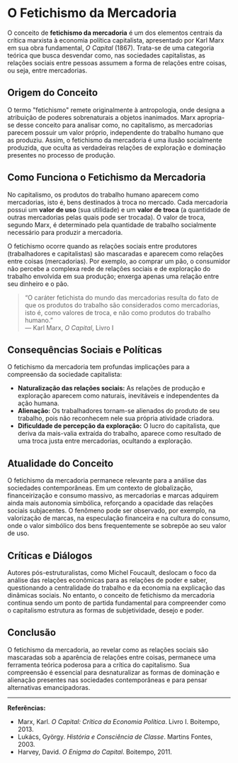 # O Fetichismo da Mercadoria

O conceito de **fetichismo da mercadoria** é um dos elementos centrais da crítica marxista à economia política capitalista, apresentado por Karl Marx em sua obra fundamental, *O Capital* (1867). Trata-se de uma categoria teórica que busca desvendar como, nas sociedades capitalistas, as relações sociais entre pessoas assumem a forma de relações entre coisas, ou seja, entre mercadorias.

## Origem do Conceito

O termo "fetichismo" remete originalmente à antropologia, onde designa a atribuição de poderes sobrenaturais a objetos inanimados. Marx apropria-se desse conceito para analisar como, no capitalismo, as mercadorias parecem possuir um valor próprio, independente do trabalho humano que as produziu. Assim, o fetichismo da mercadoria é uma ilusão socialmente produzida, que oculta as verdadeiras relações de exploração e dominação presentes no processo de produção.

## Como Funciona o Fetichismo da Mercadoria

No capitalismo, os produtos do trabalho humano aparecem como mercadorias, isto é, bens destinados à troca no mercado. Cada mercadoria possui um **valor de uso** (sua utilidade) e um **valor de troca** (a quantidade de outras mercadorias pelas quais pode ser trocada). O valor de troca, segundo Marx, é determinado pela quantidade de trabalho socialmente necessário para produzir a mercadoria.

O fetichismo ocorre quando as relações sociais entre produtores (trabalhadores e capitalistas) são mascaradas e aparecem como relações entre coisas (mercadorias). Por exemplo, ao comprar um pão, o consumidor não percebe a complexa rede de relações sociais e de exploração do trabalho envolvida em sua produção; enxerga apenas uma relação entre seu dinheiro e o pão.

> “O caráter fetichista do mundo das mercadorias resulta do fato de que os produtos do trabalho são considerados como mercadorias, isto é, como valores de troca, e não como produtos do trabalho humano.”  
> — Karl Marx, *O Capital*, Livro I

## Consequências Sociais e Políticas

O fetichismo da mercadoria tem profundas implicações para a compreensão da sociedade capitalista:

- **Naturalização das relações sociais:** As relações de produção e exploração aparecem como naturais, inevitáveis e independentes da ação humana.
- **Alienação:** Os trabalhadores tornam-se alienados do produto de seu trabalho, pois não reconhecem nele sua própria atividade criadora.
- **Dificuldade de percepção da exploração:** O lucro do capitalista, que deriva da mais-valia extraída do trabalho, aparece como resultado de uma troca justa entre mercadorias, ocultando a exploração.

## Atualidade do Conceito

O fetichismo da mercadoria permanece relevante para a análise das sociedades contemporâneas. Em um contexto de globalização, financeirização e consumo massivo, as mercadorias e marcas adquirem ainda mais autonomia simbólica, reforçando a opacidade das relações sociais subjacentes. O fenômeno pode ser observado, por exemplo, na valorização de marcas, na especulação financeira e na cultura do consumo, onde o valor simbólico dos bens frequentemente se sobrepõe ao seu valor de uso.

## Críticas e Diálogos

Autores pós-estruturalistas, como Michel Foucault, deslocam o foco da análise das relações econômicas para as relações de poder e saber, questionando a centralidade do trabalho e da economia na explicação das dinâmicas sociais. No entanto, o conceito de fetichismo da mercadoria continua sendo um ponto de partida fundamental para compreender como o capitalismo estrutura as formas de subjetividade, desejo e poder.

## Conclusão

O fetichismo da mercadoria, ao revelar como as relações sociais são mascaradas sob a aparência de relações entre coisas, permanece uma ferramenta teórica poderosa para a crítica do capitalismo. Sua compreensão é essencial para desnaturalizar as formas de dominação e alienação presentes nas sociedades contemporâneas e para pensar alternativas emancipadoras.

___

**Referências:**

- Marx, Karl. *O Capital: Crítica da Economia Política*. Livro I. Boitempo, 2013.
- Lukács, György. *História e Consciência de Classe*. Martins Fontes, 2003.
- Harvey, David. *O Enigma do Capital*. Boitempo, 2011.